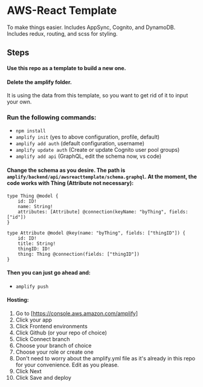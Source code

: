 # AWS-React Template

To make things easier. Includes AppSync, Cognito, and DynamoDB. Includes redux, routing, and scss for styling.

## Steps

#### Use this repo as a template to build a new one.

#### Delete the amplify folder.

It is using the data from this template, so you want to get rid of it to input your own.

### Run the following commands:

- `npm install`
- `amplify init` (yes to above configuration, profile, default)
- `amplify add auth` (default configuration, username)
- `amplify update auth` (Create or update Cognito user pool groups)
- `amplify add api` (GraphQL, edit the schema now, vs code)

#### Change the schema as you desire. The path is `amplify/backend/api/awsreacttemplate/schema.graphql`. At the moment, the code works with Thing (Attribute not necessary):

```
type Thing @model {
    id: ID!
    name: String!
    attributes: [Attribute] @connection(keyName: "byThing", fields: ["id"])
}

type Attribute @model @key(name: "byThing", fields: ["thingID"]) {
    id: ID!
    title: String!
    thingID: ID!
    thing: Thing @connection(fields: ["thingID"])
}
```

#### Then you can just go ahead and:

- `amplify push`

#### Hosting:

1. Go to [https://console.aws.amazon.com/amplify]
2. Click your app
3. Click Frontend environments
4. Click Github (or your repo of choice)
5. Click Connect branch
6. Choose your branch of choice
7. Choose your role or create one
8. Don't need to worry about the amplify.yml file as it's already in this repo for your convenience. Edit as you please.
9. Click Next
10. Click Save and deploy
